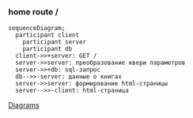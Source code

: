 ### home route /

```mermaid
sequenceDiagram;
  participant client
	participant server
	participant db
  client->>+server: GET /
  server->>server: преобразование квери параметров
  server->>+db: sql-запрос
  db-->>-server: данные о книгах
  server->>server: формирование html-страницы
  server-->>-client: html-страница
```

[Diagrams](../Diagrams.md)